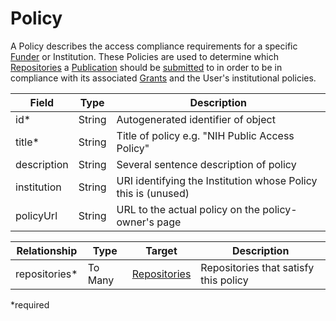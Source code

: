# Policy

A Policy describes the access compliance requirements for a specific [Funder](Funder.md) or Institution. These Policies are used to determine which [Repositories](Repository.md) a [Publication](Publication.md) should be [submitted](Submission.md) to in order to be in compliance with its associated [Grants](Grant.md) and the User's institutional policies.

| Field         | Type          | Description |
| ------------- | ------------- | ------------- |
| id* | String | Autogenerated identifier of object |
| title* | String | Title of policy e.g. "NIH Public Access Policy" |
| description | String | Several sentence description of policy |
| institution | String | URI identifying the Institution whose Policy this is (unused) |
| policyUrl | String | URL to the actual policy on the policy-owner's page |

| Relationship     | Type   | Target  	| Description |
| ---------------- | ------ | --------- | ----------- |
| repositories* | To Many | [Repositories](Repository.md) | Repositories that satisfy this policy |

*required 
